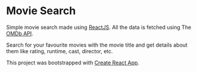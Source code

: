 Movie Search
================

Simple movie search made using [ReactJS](https://reactjs.org/). All the data is fetched using The [OMDb API](http://www.omdbapi.com/).

Search for your favourite movies with the movie title and get details about them like rating, runtime, cast, director, etc.


This project was bootstrapped with [Create React App](https://github.com/facebook/create-react-app).
